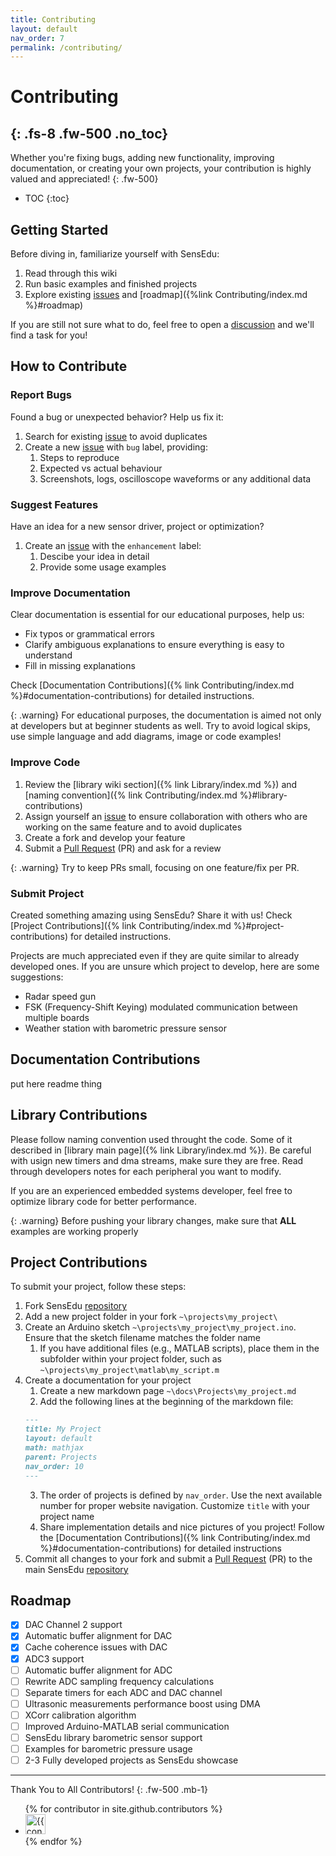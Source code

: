 ```yaml
---
title: Contributing
layout: default
nav_order: 7
permalink: /contributing/
---
```


# Contributing
{: .fs-8 .fw-500 .no_toc}
---

Whether you're fixing bugs, adding new functionality, improving documentation, or creating your own projects, your contribution is highly valued and appreciated!
{: .fw-500}

- TOC
{:toc}

## Getting Started
Before diving in, familiarize yourself with SensEdu:
1.  Read through this wiki
2.  Run basic examples and finished projects
3.  Explore existing [issues] and [roadmap]({%link Contributing/index.md %}#roadmap)

If you are still not sure what to do, feel free to open a [discussion](https://github.com/ShiegeChan/SensEdu/discussions) and we'll find a task for you!

## How to Contribute

### Report Bugs
Found a bug or unexpected behavior?  Help us fix it:
1. Search for existing [issue] to avoid duplicates
2. Create a new [issue] with `bug` label, providing:
   1. Steps to reproduce
   2. Expected vs actual behaviour
   3. Screenshots, logs, oscilloscope waveforms or any additional data

### Suggest Features
Have an idea for a new sensor driver, project or optimization? 

1. Create an [issue] with the `enhancement` label:
   1. Descibe your idea in detail
   2. Provide some usage examples

### Improve Documentation
Clear documentation is essential for our educational purposes, help us:
* Fix typos or grammatical errors
* Clarify ambiguous explanations to ensure everything is easy to understand
* Fill in missing explanations

Check [Documentation Contributions]({% link Contributing/index.md %}#documentation-contributions) for detailed instructions.

{: .warning}
For educational purposes, the documentation is aimed not only at developers but at beginner students as well. Try to avoid logical skips, use simple language and add diagrams, image or code examples!

### Improve Code

1. Review the [library wiki section]({% link Library/index.md %}) and [naming convention]({% link Contributing/index.md %}#library-contributions)
2. Assign yourself an [issue] to ensure collaboration with others who are working on the same feature and to avoid duplicates
3. Create a fork and develop your feature
4. Submit a [Pull Request] (PR) and ask for a review

{: .warning}
Try to keep PRs small, focusing on one feature/fix per PR.

### Submit Project
Created something amazing using SensEdu? Share it with us! Check [Project Contributions]({% link Contributing/index.md %}#project-contributions) for detailed instructions.

Projects are much appreciated even if they are quite similar to already developed ones. If you are unsure which project to develop, here are some suggestions:
* Radar speed gun
* FSK (Frequency-Shift Keying) modulated communication between multiple boards
* Weather station with barometric pressure sensor


## Documentation Contributions

put here readme thing

## Library Contributions

Please follow naming convention used throught the code. Some of it described in [library main page]({% link Library/index.md %}). Be careful with usign new timers and dma streams, make sure they are free. Read through developers notes for each peripheral you want to modify.

If you are an experienced embedded systems developer, feel free to optimize library code for better performance.

{: .warning}
Before pushing your library changes, make sure that **ALL** examples are working properly


## Project Contributions

To submit your project, follow these steps:
1. Fork SensEdu [repository]
2. Add a new project folder in your fork `~\projects\my_project\`
3. Create an Arduino sketch `~\projects\my_project\my_project.ino`. Ensure that the sketch filename matches the folder name
   1. If you have additional files (e.g., MATLAB scripts), place them in the  subfolder within your project folder, such as `~\projects\my_project\matlab\my_script.m`
4. Create a documentation for your project
   1. Create a new markdown page `~\docs\Projects\my_project.md`
   2. Add the following lines at the beginning of the markdown file:
   ```md
   ---
   title: My Project
   layout: default
   math: mathjax
   parent: Projects
   nav_order: 10
   ---
   ```
   3. The order of projects is defined by `nav_order`. Use the next available number for proper website navigation. Customize `title` with your project name
   4. Share implementation details and nice pictures of you project! Follow the [Documentation Contributions]({% link Contributing/index.md %}#documentation-contributions) for detailed instructions
5. Commit all changes to your fork and submit a [Pull Request] (PR) to the main SensEdu [repository]

## Roadmap

- [x] DAC Channel 2 support
- [x] Automatic buffer alignment for DAC
- [x] Cache coherence issues with DAC
- [x] ADC3 support
- [ ] Automatic buffer alignment for ADC
- [ ] Rewrite ADC sampling frequency calculations
- [ ] Separate timers for each ADC and DAC channel
- [ ] Ultrasonic measurements performance boost using DMA
- [ ] XCorr calibration algorithm
- [ ] Improved Arduino-MATLAB serial communication
- [ ] SensEdu library barometric sensor support
- [ ] Examples for barometric pressure usage
- [ ] 2-3 Fully developed projects as SensEdu showcase

---

Thank You to All Contributors!
{: .fw-500 .mb-1}

<ul class="list-style-none">
{% for contributor in site.github.contributors %}
  <li class="d-inline-block mr-1">
     <a href="{{ contributor.html_url }}"><img src="{{ contributor.avatar_url }}" width="32" height="32" alt="{{ contributor.login }}"></a>
  </li>
{% endfor %}
</ul>

[issue]: https://github.com/ShiegeChan/SensEdu/issues
[issues]: https://github.com/ShiegeChan/SensEdu/issues
[discussion]: https://github.com/ShiegeChan/SensEdu/discussions
[repository]: https://github.com/ShiegeChan/SensEdu
[Pull Request]: https://docs.github.com/en/pull-requests/collaborating-with-pull-requests/proposing-changes-to-your-work-with-pull-requests/creating-a-pull-request
